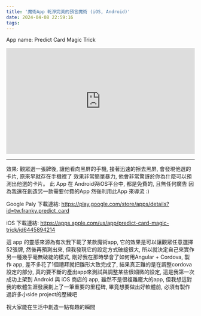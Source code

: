 ```yaml
---
title: '魔術App 乾淨完美的預言魔術 (iOS, Android)'
date: 2024-04-08 22:59:16
tags:
---
```


App name: Predict Card Magic Trick

<style>.embed-container { position: relative; padding-bottom: 56.25%; height: 0; overflow: hidden; max-width: 100%; } .embed-container iframe, .embed-container object, .embed-container embed { position: absolute; top: 0; left: 0; width: 100%; height: 100%; }</style><div class='embed-container'><iframe src="https://www.youtube.com/embed/ppQnhk8IS2I" title="Predict Card Magic  Trick (iOS, Android)" frameborder="0" allow="accelerometer; autoplay; clipboard-write; encrypted-media; gyroscope; picture-in-picture; web-share" referrerpolicy="strict-origin-when-cross-origin" allowfullscreen></iframe></div>

--------

效果: 觀眾選一張牌後, 讓他看向黑屏的手機,
接著迅速的擦去黑屏, 會發現他選的卡片, 原來早就存在手機裡了
效果非常簡單暴力, 他會非常驚訝於你為什麼可以預測出他選的卡片。
此 App 在 Android與iOS平台中, 都是免費的, 且無任何廣告
因為我還在創造另一款需要付費的App 然後利用此App 來導流 :)

Google Paly 下載連結: https://play.google.com/store/apps/details?id=tw.franky.predict_card

iOS 下載連結: https://apps.apple.com/us/app/predict-card-magic-trick/id6445894214

這 app 的靈感來源為有次我下載了某款魔術app,
它的效果是可以讓觀眾任意選擇52張牌,
然後再預測出來, 但我發現它的設定方式破綻很大,
所以就決定自己來實作另一種幾乎毫無破綻的模式,
剛好我在那時學會了如何用Angular + Cordova, 製作 app,
差不多花了1個禮拜就把雛形大致完成了,
結果真正難的是在調整cordova 設定的部分,
真的要不斷的產出app來測試與調整某些很細微的設定,
這是我第一次成功上架到 Android 與 iOS 商店的 app,
雖然不是很複雜龐大的app,
但我想這對我的軟體生涯發展劃上了一筆重要的里程碑,
畢竟想要做出好軟體前, 必須有製作過許多小side project的歷練吧

祝大家能在生活中創造一點有趣的瞬間
